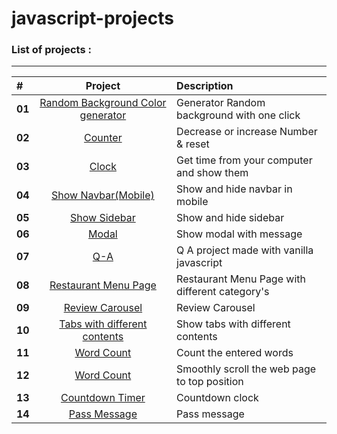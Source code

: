 # javascript-projects

### List of projects :

---

| #      |                                                             Project                                                             | Description                                    |
| :----- | :-----------------------------------------------------------------------------------------------------------------------------: | :--------------------------------------------- |
| **01** |  [Random Background Color generator](https://sepehr-aghdasi82.github.io/Javascript-Projects-for-Beginners/01-Random-BG-Color)   | Generator Random background with one click     |
| **02** |                   [Counter](https://sepehr-aghdasi82.github.io/Javascript-Projects-for-Beginners/02-Counter)                    | Decrease or increase Number & reset            |
| **03** |                [Clock](https://sepehr-aghdasi82.github.io/Javascript-Projects-for-Beginners/03-javascript-Clock)                | Get time from your computer and show them      |
| **04** |        [Show Navbar(Mobile)](https://sepehr-aghdasi82.github.io/Javascript-Projects-for-Beginners/04-Responsive-Navbar)         | Show and hide navbar in mobile                 |
| **05** |           [Show Sidebar](https://sepehr-aghdasi82.github.io/Javascript-Projects-for-Beginners/05-Responsive-Sidebar/)           | Show and hide sidebar                          |
| **06** |                     [Modal](https://sepehr-aghdasi82.github.io/Javascript-Projects-for-Beginners/06-Modal/)                     | Show modal with message                        |
| **07** |                       [Q-A](https://sepehr-aghdasi82.github.io/Javascript-Projects-for-Beginners/07-Q-A/)                       | Q A project made with vanilla javascript       |
| **08** |      [Restaurant Menu Page](https://sepehr-aghdasi82.github.io/Javascript-Projects-for-Beginners/08-Restaurant-Menu-Page/)      | Restaurant Menu Page with different category's |
| **09** |           [Review Carousel](https://sepehr-aghdasi82.github.io/Javascript-Projects-for-Beginners/09-Review-Carousel/)           | Review Carousel                                |
| **10** | [Tabs with different contents](https://sepehr-aghdasi82.github.io/Javascript-Projects-for-Beginners/10-tabs-different-content/) | Show tabs with different contents              |
| **11** |                [Word Count](https://sepehr-aghdasi82.github.io/Javascript-Projects-for-Beginners/11-Word-Count/)                | Count the entered words                        |
| **12** |              [Word Count](https://sepehr-aghdasi82.github.io/Javascript-Projects-for-Beginners/12-smooth-scroll/)               | Smoothly scroll the web page to top position   |
| **13** |              [Countdown Timer](https://sepehr-aghdasi82.github.io/Javascript-Projects-for-Beginners/13-Countdown-Timer/)               | Countdown clock  |
| **14** |              [Pass Message](https://sepehr-aghdasi82.github.io/Javascript-Projects-for-Beginners/14-Pass-Message/)               | Pass message  |
